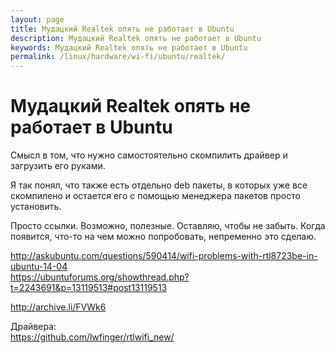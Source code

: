 ```yaml
---
layout: page
title: Мудацкий Realtek опять не работает в Ubuntu
description: Мудацкий Realtek опять не работает в Ubuntu
keywords: Мудацкий Realtek опять не работает в Ubuntu
permalink: /linux/hardware/wi-fi/ubuntu/realtek/
---
```


# Мудацкий Realtek опять не работает в Ubuntu

Смысл в том, что нужно самостоятельно скомпилить драйвер и загрузить его руками.

Я так понял, что также есть отдельно deb пакеты, в которых уже все скомпилено и остается его с помощью менеджера пакетов просто установить.

Просто ссылки. Возможно, полезные. Оставляю, чтобы не забыть. Когда появится, что-то на чем можно попробовать, непременно это сделаю.

http://askubuntu.com/questions/590414/wifi-problems-with-rtl8723be-in-ubuntu-14-04  
https://ubuntuforums.org/showthread.php?t=2243691&p=13119513#post13119513

http://archive.li/FVWk6

Драйвера:  
https://github.com/lwfinger/rtlwifi_new/
